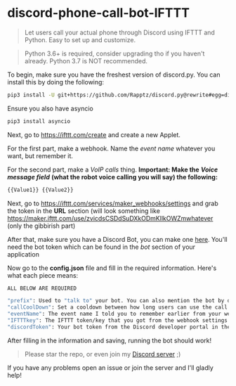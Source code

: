 # discord-phone-call-bot-IFTTT
> Let users call your actual phone through Discord using IFTTT and Python. Easy to set up and customize.

> Python 3.6+ is required, consider upgrading tho if you haven't already. Python 3.7 is NOT recommended.

To begin, make sure you have the freshest version of discord.py. You can install this by doing the following:

```bash
pip3 install -U git+https://github.com/Rapptz/discord.py@rewrite#egg=discord.py[voice]
```

Ensure you also have asyncio

```bash
pip3 install asyncio
```

Next, go to https://ifttt.com/create and create a new Applet.

For the first part, make a webhook. Name the *event name* whatever you want, but remember it.

For the second part, make a *VoIP calls* thing. **Important: Make the** ***Voice message field*** **(what the robot voice calling you will say) the following:**

```bash
{{Value1}} {{Value2}}
```

Next, go to https://ifttt.com/services/maker_webhooks/settings and grab the token in the **URL** section (will look something like https://maker.ifttt.com/use/zvicdsCSDdSuDXkODmKllkOWZmwhatever (only the gibbirish part)

After that, make sure you have a Discord Bot, you can make one [here](https://discordapp.com/developers/applications/). You'll need the bot token which can be found in the *bot* section of your application

Now go to the **config.json** file and fill in the required information. Here's what each piece means:

```bash
ALL BELOW ARE REQUIRED

"prefix": Used to "talk to" your bot. You can also mention the bot by default to run commands, but you also need a prefix.
"callCoolDown": Set a cooldown between how long users can use the call command. I recommend 30 seconds or more (this is per user)
"eventName": The event name I told you to remember earlier from your webhook
"IFTTTkey": The IFTTT token/key that you got from the webhook settings URL thingy
"discordToken": Your bot token from the Discord developer portal in the bot section (NOT client secret/client ID)
```

After filling in the information and saving, running the bot should work!

> Please star the repo, or even join my [Discord server](https://discord.gg/SuN49rm/) ;)

If you have any problems open an issue or join the server and I'll gladly help!
